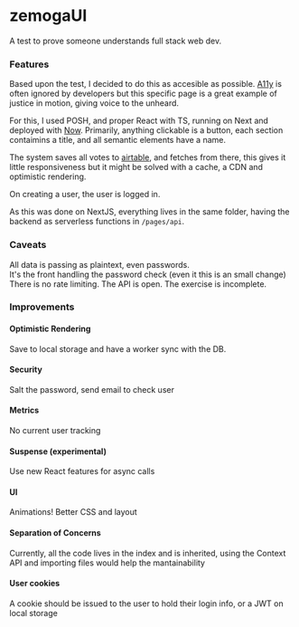 # zemogaUI

A test to prove someone understands full stack web dev.

### Features

Based upon the test, I decided to do this as accesible as possible. [A11y](https://developer.mozilla.org/en-US/docs/Web/Accessibility) is often ignored by developers but this specific page is a great example of justice in motion, giving voice to the unheard. 

For this, I used POSH, and proper React with TS, running on Next and deployed with [Now](zeit.co). Primarily, anything clickable is a button, each section contaimins a title, and all semantic elements have a name.

The system saves all votes to [airtable](https://airtable.com/), and fetches from there, this gives it little responsiveness but it might be solved with a cache, a CDN and optimistic rendering.

On creating a user, the user is logged in.

As this was done on NextJS, everything lives in the same folder, having the backend as serverless functions in ```/pages/api```.
### Caveats
All data is passing as plaintext, even passwords.  
It's the front handling the password check (even it this is an small change)
There is no rate limiting.
The API is open.
The exercise is incomplete.

### Improvements
#### Optimistic Rendering
Save to local storage and have a worker sync with the DB.
#### Security 
Salt the password, send email to check user
#### Metrics
No current user tracking
#### Suspense (experimental)
Use new React features for async calls
#### UI
Animations!
Better CSS and layout
#### Separation of Concerns
Currently, all the code lives in the index and is inherited, using the Context API and importing files would help the mantainability
#### User cookies
A cookie should be issued to the user to hold their login info, or a JWT on local storage